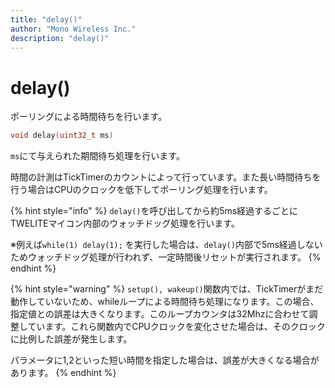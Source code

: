 ```yaml
---
title: "delay()"
author: "Mono Wireless Inc."
description: "delay()"
---
```

# delay()

ポーリングによる時間待ちを行います。

```cpp
void delay(uint32_t ms)
```

`ms`にて与えられた期間待ち処理を行います。

時間の計測はTickTimerのカウントによって行っています。また長い時間待ちを行う場合はCPUのクロックを低下してポーリング処理を行います。

{% hint style="info" %}
`delay()`を呼び出してから約5ms経過するごとにTWELITEマイコン内部のウォッチドッグ処理を行います。

※例えば`while(1) delay(1);` を実行した場合は、`delay()`内部で5ms経過しないためウォッチドッグ処理が行われず、一定時間後リセットが実行されます。
{% endhint %}

{% hint style="warning" %}
`setup(), wakeup()`関数内では、TickTimerがまだ動作していないため、whileループによる時間待ち処理になります。この場合、指定値との誤差は大きくなります。このループカウンタは32Mhzに合わせて調整しています。これら関数内でCPUクロックを変化させた場合は、そのクロックに比例した誤差が発生します。

パラメータに1,2といった短い時間を指定した場合は、誤差が大きくなる場合があります。
{% endhint %}

